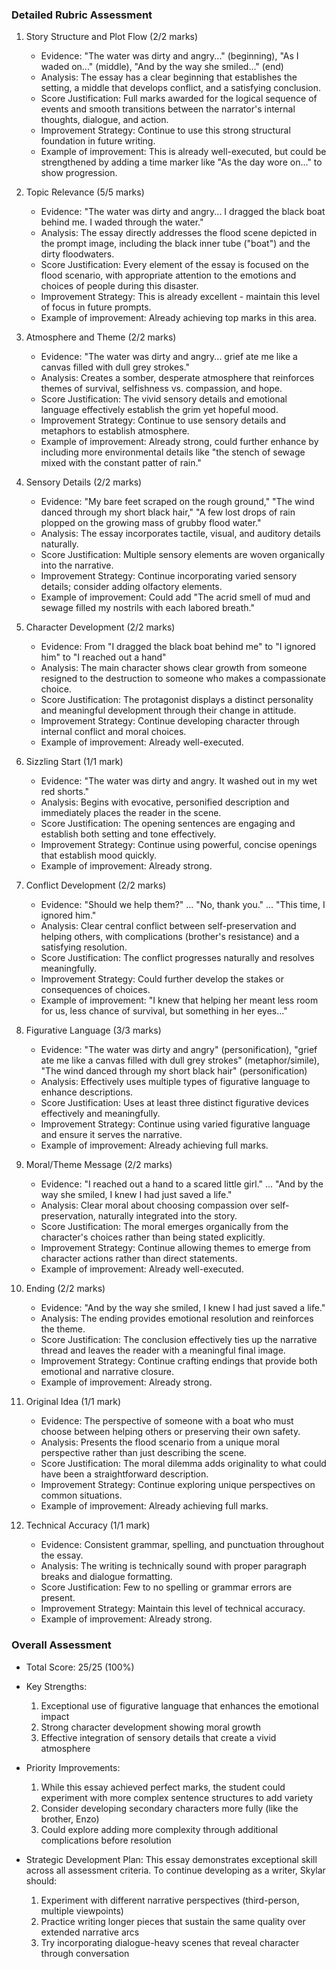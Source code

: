 ### Detailed Rubric Assessment

1. Story Structure and Plot Flow (2/2 marks)
   - Evidence: "The water was dirty and angry..." (beginning), "As I waded on..." (middle), "And by the way she smiled..." (end)
   - Analysis: The essay has a clear beginning that establishes the setting, a middle that develops conflict, and a satisfying conclusion.
   - Score Justification: Full marks awarded for the logical sequence of events and smooth transitions between the narrator's internal thoughts, dialogue, and action.
   - Improvement Strategy: Continue to use this strong structural foundation in future writing.
   - Example of improvement: This is already well-executed, but could be strengthened by adding a time marker like "As the day wore on..." to show progression.

2. Topic Relevance (5/5 marks)
   - Evidence: "The water was dirty and angry... I dragged the black boat behind me. I waded through the water."
   - Analysis: The essay directly addresses the flood scene depicted in the prompt image, including the black inner tube ("boat") and the dirty floodwaters.
   - Score Justification: Every element of the essay is focused on the flood scenario, with appropriate attention to the emotions and choices of people during this disaster.
   - Improvement Strategy: This is already excellent - maintain this level of focus in future prompts.
   - Example of improvement: Already achieving top marks in this area.

3. Atmosphere and Theme (2/2 marks)
   - Evidence: "The water was dirty and angry... grief ate me like a canvas filled with dull grey strokes."
   - Analysis: Creates a somber, desperate atmosphere that reinforces themes of survival, selfishness vs. compassion, and hope.
   - Score Justification: The vivid sensory details and emotional language effectively establish the grim yet hopeful mood.
   - Improvement Strategy: Continue to use sensory details and metaphors to establish atmosphere.
   - Example of improvement: Already strong, could further enhance by including more environmental details like "the stench of sewage mixed with the constant patter of rain."

4. Sensory Details (2/2 marks)
   - Evidence: "My bare feet scraped on the rough ground," "The wind danced through my short black hair," "A few lost drops of rain plopped on the growing mass of grubby flood water."
   - Analysis: The essay incorporates tactile, visual, and auditory details naturally.
   - Score Justification: Multiple sensory elements are woven organically into the narrative.
   - Improvement Strategy: Continue incorporating varied sensory details; consider adding olfactory elements.
   - Example of improvement: Could add "The acrid smell of mud and sewage filled my nostrils with each labored breath."

5. Character Development (2/2 marks)
   - Evidence: From "I dragged the black boat behind me" to "I ignored him" to "I reached out a hand"
   - Analysis: The main character shows clear growth from someone resigned to the destruction to someone who makes a compassionate choice.
   - Score Justification: The protagonist displays a distinct personality and meaningful development through their change in attitude.
   - Improvement Strategy: Continue developing character through internal conflict and moral choices.
   - Example of improvement: Already well-executed.

6. Sizzling Start (1/1 mark)
   - Evidence: "The water was dirty and angry. It washed out in my wet red shorts."
   - Analysis: Begins with evocative, personified description and immediately places the reader in the scene.
   - Score Justification: The opening sentences are engaging and establish both setting and tone effectively.
   - Improvement Strategy: Continue using powerful, concise openings that establish mood quickly.
   - Example of improvement: Already strong.

7. Conflict Development (2/2 marks)
   - Evidence: "Should we help them?" ... "No, thank you." ... "This time, I ignored him."
   - Analysis: Clear central conflict between self-preservation and helping others, with complications (brother's resistance) and a satisfying resolution.
   - Score Justification: The conflict progresses naturally and resolves meaningfully.
   - Improvement Strategy: Could further develop the stakes or consequences of choices.
   - Example of improvement: "I knew that helping her meant less room for us, less chance of survival, but something in her eyes..."

8. Figurative Language (3/3 marks)
   - Evidence: "The water was dirty and angry" (personification), "grief ate me like a canvas filled with dull grey strokes" (metaphor/simile), "The wind danced through my short black hair" (personification)
   - Analysis: Effectively uses multiple types of figurative language to enhance descriptions.
   - Score Justification: Uses at least three distinct figurative devices effectively and meaningfully.
   - Improvement Strategy: Continue using varied figurative language and ensure it serves the narrative.
   - Example of improvement: Already achieving full marks.

9. Moral/Theme Message (2/2 marks)
   - Evidence: "I reached out a hand to a scared little girl." ... "And by the way she smiled, I knew I had just saved a life."
   - Analysis: Clear moral about choosing compassion over self-preservation, naturally integrated into the story.
   - Score Justification: The moral emerges organically from the character's choices rather than being stated explicitly.
   - Improvement Strategy: Continue allowing themes to emerge from character actions rather than direct statements.
   - Example of improvement: Already well-executed.

10. Ending (2/2 marks)
    - Evidence: "And by the way she smiled, I knew I had just saved a life."
    - Analysis: The ending provides emotional resolution and reinforces the theme.
    - Score Justification: The conclusion effectively ties up the narrative thread and leaves the reader with a meaningful final image.
    - Improvement Strategy: Continue crafting endings that provide both emotional and narrative closure.
    - Example of improvement: Already strong.

11. Original Idea (1/1 mark)
    - Evidence: The perspective of someone with a boat who must choose between helping others or preserving their own safety.
    - Analysis: Presents the flood scenario from a unique moral perspective rather than just describing the scene.
    - Score Justification: The moral dilemma adds originality to what could have been a straightforward description.
    - Improvement Strategy: Continue exploring unique perspectives on common situations.
    - Example of improvement: Already achieving full marks.

12. Technical Accuracy (1/1 mark)
    - Evidence: Consistent grammar, spelling, and punctuation throughout the essay.
    - Analysis: The writing is technically sound with proper paragraph breaks and dialogue formatting.
    - Score Justification: Few to no spelling or grammar errors are present.
    - Improvement Strategy: Maintain this level of technical accuracy.
    - Example of improvement: Already strong.

### Overall Assessment

- Total Score: 25/25 (100%)
- Key Strengths:
  1. Exceptional use of figurative language that enhances the emotional impact
  2. Strong character development showing moral growth
  3. Effective integration of sensory details that create a vivid atmosphere

- Priority Improvements:
  1. While this essay achieved perfect marks, the student could experiment with more complex sentence structures to add variety
  2. Consider developing secondary characters more fully (like the brother, Enzo)
  3. Could explore adding more complexity through additional complications before resolution

- Strategic Development Plan:
  This essay demonstrates exceptional skill across all assessment criteria. To continue developing as a writer, Skylar should:
  1. Experiment with different narrative perspectives (third-person, multiple viewpoints)
  2. Practice writing longer pieces that sustain the same quality over extended narrative arcs
  3. Try incorporating dialogue-heavy scenes that reveal character through conversation